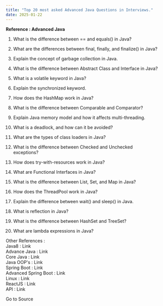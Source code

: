```yaml
---
title: "Top 20 most asked Advanced Java Questions in Interviews."
date: 2025-01-22
---
```


**Reference : Advanced Java**

1. What is the difference between == and equals() in Java?
    
2. What are the differences between final, finally, and finalize() in Java?
    
3. Explain the concept of garbage collection in Java.
    
4. What is the difference between Abstract Class and Interface in Java?
    
5. What is a volatile keyword in Java?
    
6. Explain the synchronized keyword.
    
7. How does the HashMap work in Java?
    
8. What is the difference between Comparable and Comparator?
    
9. Explain Java memory model and how it affects multi-threading.
    
10. What is a deadlock, and how can it be avoided?
    
11. What are the types of class loaders in Java?
    
12. What is the difference between Checked and Unchecked  
    exceptions?
    
13. How does try-with-resources work in Java?
    
14. What are Functional Interfaces in Java?
    
15. What is the difference between List, Set, and Map in Java?
    
16. How does the ThreadPool work in Java?
    
17. Explain the difference between wait() and sleep() in Java.
    
18. What is reflection in Java?
    
19. What is the difference between HashSet and TreeSet?
    
20. What are lambda expressions in Java?
    

Other References :  
Java8 : Link  
Advance Java : Link  
Core Java : Link  
Java OOP's : Link  
Spring Boot : Link  
Advanced Spring Boot : Link  
Linux : Link  
ReactJS : Link  
API : Link

Go to Source
